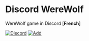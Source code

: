 # Discord WereWolf
WereWolf game in Discord [**French**]

[![Discord](https://img.shields.io/badge/chat-discord-7289DA.svg?longCache=true&style=flat-square)](https://discord.gg/c9y7m3G)
[![Add](https://camo.githubusercontent.com/80c4d1c77d061c01bf105b5e0fabe084d9dacbb8/68747470733a2f2f696d672e736869656c64732e696f2f62616467652f416464253230746f253230796f75722d446973636f72642d3933393966662e737667)](https://discordapp.com/oauth2/authorize?client_id=485185417218359306&scope=bot&permissions=8)